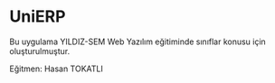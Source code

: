 UniERP
======
Bu uygulama YILDIZ-SEM Web Yazılım eğitiminde sınıflar konusu için oluşturulmuştur.

Eğitmen: Hasan TOKATLI